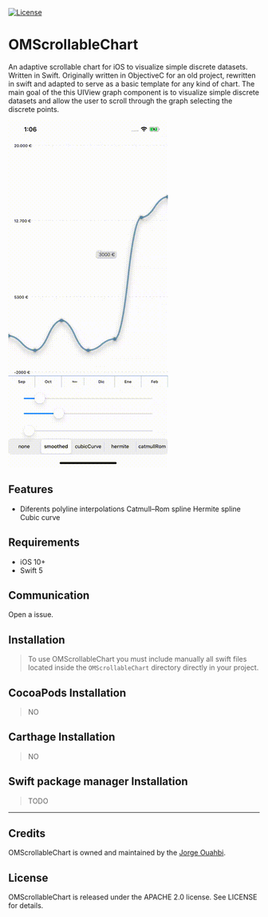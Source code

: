 
[![License](https://img.shields.io/badge/License-Apache%202.0-blue.svg)](https://opensource.org/licenses/Apache-2.0)

# OMScrollableChart
An adaptive scrollable chart for iOS to visualize simple discrete datasets. Written in Swift. Originally written in ObjectiveC for an old project, rewritten in swift and adapted to serve as a basic template for any kind of chart. The main goal of the this UIView graph component is to visualize simple discrete datasets and allow the user to scroll through the graph selecting the discrete points.

![](https://github.com/JorgeOOMM/OMScrollableChart/blob/main/gif/gif.gif)

## Features

- Diferents polyline interpolations
  Catmull–Rom spline
  Hermite spline
  Cubic curve

## Requirements

- iOS 10+
- Swift 5

## Communication

Open a issue.

## Installation

> To use OMScrollableChart you must include manually all swift files located inside the `OMScrollableChart` directory directly in your project.

## CocoaPods Installation

> NO

## Carthage Installation

> NO

## Swift package manager Installation

> TODO

* * *

## Credits

OMScrollableChart is owned and maintained by the [Jorge Ouahbi](https://github.com/JorgeOOMM).

## License

OMScrollableChart is released under the APACHE 2.0 license. See LICENSE for details.
